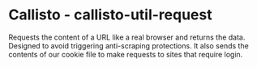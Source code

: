 Callisto - callisto-util-request
================================

Requests the content of a URL like a real browser and returns the data. Designed to avoid triggering anti-scraping
protections. It also sends the contents of our cookie file to make requests to sites that require login.
